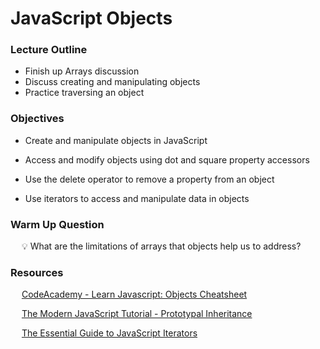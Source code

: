 # JavaScript Objects

### Lecture Outline

- Finish up Arrays discussion
- Discuss creating and manipulating objects
- Practice traversing an object 

### Objectives

- Create and manipulate objects in JavaScript

- Access and modify objects using dot and square property accessors

- Use the delete operator to remove a property from an object

- Use iterators to access and manipulate data in objects

### Warm Up Question

&emsp; 💡 What are the limitations of arrays that objects help us to address?

### Resources

&emsp; [CodeAcademy - Learn Javascript: Objects Cheatsheet](https://www.codecademy.com/learn/game-dev-learn-javascript-objects/modules/game-dev-learn-javascript-objects/cheatsheet)

&emsp; [The Modern JavaScript Tutorial - Prototypal Inheritance](https://javascript.info/prototype-inheritance)

&emsp; [The Essential Guide to JavaScript Iterators](https://www.javascripttutorial.net/es6/javascript-iterator/)
